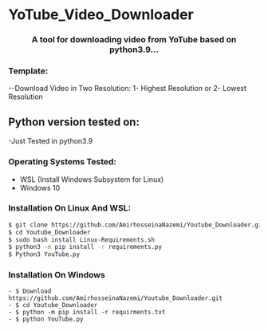 # YoTube_Video_Downloader

<h3 align="center">A tool for downloading video from YoTube based on python3.9...</h3>

### Template:

--Download Video in Two Resolution:
1- Highest Resolution
or
2- Lowest Resolution

## Python version tested on:

-Just Tested in python3.9

### Operating Systems Tested:

- WSL (Install Windows Subsystem for Linux)
- Windows 10

### Installation On Linux And WSL:
```bash
$ git clone https://github.com/AmirhosseinaNazemi/Youtube_Downloader.git
$ cd Youtube_Downloader
$ sudo bash install Linux-Requirements.sh
$ python3 -m pip install -r requirements.py
$ Python3 YouTube.py
```
### Installation On Windows

```base
- $ Download https://github.com/AmirhosseinaNazemi/Youtube_Downloader.git
- $ cd Youtube_Downloader
- $ python -m pip install -r requirments.txt
- $ python YouTube.py
```
